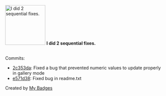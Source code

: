 <img src="https://github.com/my-badges/my-badges/blob/master/src/all-badges/fix-commit/fix-2.png?raw=true" alt="I did 2 sequential fixes." title="I did 2 sequential fixes." width="128">
<strong>I did 2 sequential fixes.</strong>
<br><br>

Commits:

- <a href="https://github.com/tyrann0us/slick-slider/commit/2c353dae78754f67eaea23db31a3b0308fb33360">2c353da</a>: Fixed a bug that prevented numeric values to update properly in gallery mode
- <a href="https://github.com/tyrann0us/slick-slider/commit/e571d38c80ceab068e5f775fe2ee277e011a66ba">e571d38</a>: Fixed bug in readme.txt


Created by <a href="https://github.com/my-badges/my-badges">My Badges</a>